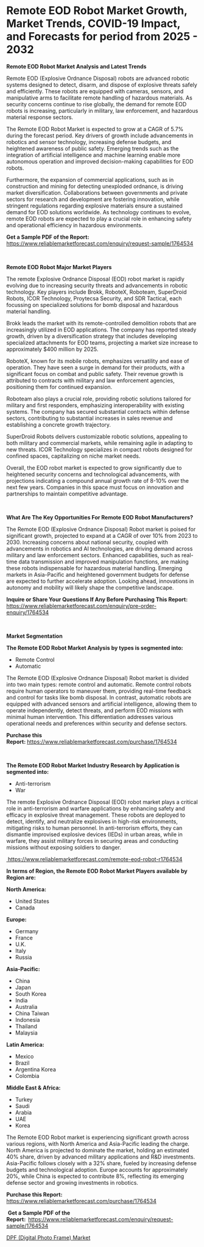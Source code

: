 <p><h1>Remote EOD Robot Market Growth, Market Trends, COVID-19 Impact, and Forecasts for period from 2025 - 2032</h1></p><p><strong>Remote EOD Robot Market Analysis and Latest Trends</strong></p>
<p><p>Remote EOD (Explosive Ordnance Disposal) robots are advanced robotic systems designed to detect, disarm, and dispose of explosive threats safely and efficiently. These robots are equipped with cameras, sensors, and manipulative arms to facilitate remote handling of hazardous materials. As security concerns continue to rise globally, the demand for remote EOD robots is increasing, particularly in military, law enforcement, and hazardous material response sectors.</p><p>The Remote EOD Robot Market is expected to grow at a CAGR of 5.7% during the forecast period. Key drivers of growth include advancements in robotics and sensor technology, increasing defense budgets, and heightened awareness of public safety. Emerging trends such as the integration of artificial intelligence and machine learning enable more autonomous operation and improved decision-making capabilities for EOD robots.</p><p>Furthermore, the expansion of commercial applications, such as in construction and mining for detecting unexploded ordnance, is driving market diversification. Collaborations between governments and private sectors for research and development are fostering innovation, while stringent regulations regarding explosive materials ensure a sustained demand for EOD solutions worldwide. As technology continues to evolve, remote EOD robots are expected to play a crucial role in enhancing safety and operational efficiency in hazardous environments.</p></p>
<p><strong>Get a Sample PDF of the Report:&nbsp;</strong> <a href="https://www.reliablemarketforecast.com/enquiry/request-sample/1764534?utm_campaign=3321&utm_medium=2&utm_source=Github&utm_content=ia&utm_term=05042025&utm_id=remote-eod-robot">https://www.reliablemarketforecast.com/enquiry/request-sample/1764534</a></p>
<p>&nbsp;</p>
<p><strong>Remote EOD Robot Major Market Players</strong></p>
<p><p>The remote Explosive Ordnance Disposal (EOD) robot market is rapidly evolving due to increasing security threats and advancements in robotic technology. Key players include Brokk, RoboteX, Roboteam, SuperDroid Robots, ICOR Technology, Proytecsa Security, and SDR Tactical, each focussing on specialized solutions for bomb disposal and hazardous material handling.</p><p>Brokk leads the market with its remote-controlled demolition robots that are increasingly utilized in EOD applications. The company has reported steady growth, driven by a diversification strategy that includes developing specialized attachments for EOD teams, projecting a market size increase to approximately $400 million by 2025.</p><p>RoboteX, known for its mobile robots, emphasizes versatility and ease of operation. They have seen a surge in demand for their products, with a significant focus on combat and public safety. Their revenue growth is attributed to contracts with military and law enforcement agencies, positioning them for continued expansion.</p><p>Roboteam also plays a crucial role, providing robotic solutions tailored for military and first responders, emphasizing interoperability with existing systems. The company has secured substantial contracts within defense sectors, contributing to substantial increases in sales revenue and establishing a concrete growth trajectory.</p><p>SuperDroid Robots delivers customizable robotic solutions, appealing to both military and commercial markets, while remaining agile in adapting to new threats. ICOR Technology specializes in compact robots designed for confined spaces, capitalizing on niche market needs.</p><p>Overall, the EOD robot market is expected to grow significantly due to heightened security concerns and technological advancements, with projections indicating a compound annual growth rate of 8-10% over the next few years. Companies in this space must focus on innovation and partnerships to maintain competitive advantage.</p></p>
<p>&nbsp;</p>
<p><strong>What Are The Key Opportunities For Remote EOD Robot Manufacturers?</strong></p>
<p><p>The Remote EOD (Explosive Ordnance Disposal) Robot market is poised for significant growth, projected to expand at a CAGR of over 10% from 2023 to 2030. Increasing concerns about national security, coupled with advancements in robotics and AI technologies, are driving demand across military and law enforcement sectors. Enhanced capabilities, such as real-time data transmission and improved manipulation functions, are making these robots indispensable for hazardous material handling. Emerging markets in Asia-Pacific and heightened government budgets for defense are expected to further accelerate adoption. Looking ahead, innovations in autonomy and mobility will likely shape the competitive landscape.</p></p>
<p><strong>Inquire or Share Your Questions If Any Before Purchasing This Report:</strong> <a href="https://www.reliablemarketforecast.com/enquiry/pre-order-enquiry/1764534?utm_campaign=3321&utm_medium=2&utm_source=Github&utm_content=ia&utm_term=05042025&utm_id=remote-eod-robot">https://www.reliablemarketforecast.com/enquiry/pre-order-enquiry/1764534</a></p>
<p>&nbsp;</p>
<p><strong>Market Segmentation</strong></p>
<p><strong>The Remote EOD Robot Market Analysis by types is segmented into:</strong></p>
<p><ul><li>Remote Control</li><li>Automatic</li></ul></p>
<p><p>The Remote EOD (Explosive Ordnance Disposal) Robot market is divided into two main types: remote control and automatic. Remote control robots require human operators to maneuver them, providing real-time feedback and control for tasks like bomb disposal. In contrast, automatic robots are equipped with advanced sensors and artificial intelligence, allowing them to operate independently, detect threats, and perform EOD missions with minimal human intervention. This differentiation addresses various operational needs and preferences within security and defense sectors.</p></p>
<p><strong>Purchase this Report:&nbsp;</strong><a href="https://www.reliablemarketforecast.com/purchase/1764534?utm_campaign=3321&utm_medium=2&utm_source=Github&utm_content=ia&utm_term=05042025&utm_id=remote-eod-robot">https://www.reliablemarketforecast.com/purchase/1764534</a></p>
<p>&nbsp;</p>
<p><strong>The Remote EOD Robot Market Industry Research by Application is segmented into:</strong></p>
<p><ul><li>Anti-terrorism</li><li>War</li></ul></p>
<p><p>The remote Explosive Ordnance Disposal (EOD) robot market plays a critical role in anti-terrorism and warfare applications by enhancing safety and efficacy in explosive threat management. These robots are deployed to detect, identify, and neutralize explosives in high-risk environments, mitigating risks to human personnel. In anti-terrorism efforts, they can dismantle improvised explosive devices (IEDs) in urban areas, while in warfare, they assist military forces in securing areas and conducting missions without exposing soldiers to danger.</p></p>
<p><a href="https://www.reliablemarketforecast.com/remote-eod-robot-r1764534?utm_campaign=3321&utm_medium=2&utm_source=Github&utm_content=ia&utm_term=05042025&utm_id=remote-eod-robot">&nbsp;https://www.reliablemarketforecast.com/remote-eod-robot-r1764534</a></p>
<p><strong>In terms of Region, the Remote EOD Robot Market Players available by Region are:</strong></p>
<p>
    <p> <strong> North America: </strong>
        <ul>
            <li>United States</li>
            <li>Canada</li>
        </ul>
        </p> 
    <p> <strong> Europe: </strong>
        <ul>
            <li>Germany</li>
            <li>France</li>
            <li>U.K.</li>
            <li>Italy</li>
            <li>Russia</li>
        </ul>
        </p> 
    <p> <strong> Asia-Pacific: </strong>
        <ul>
            <li>China</li>
            <li>Japan</li>
            <li>South Korea</li>
            <li>India</li>
            <li>Australia</li>
            <li>China Taiwan</li>
            <li>Indonesia</li>
            <li>Thailand</li>
            <li>Malaysia</li>
        </ul>
        </p> 
    <p> <strong> Latin America: </strong>
        <ul>
            <li>Mexico</li>
            <li>Brazil</li>
            <li>Argentina Korea</li>
            <li>Colombia</li>
        </ul>
        </p> 
    <p> <strong> Middle East & Africa: </strong>
        <ul>
            <li>Turkey</li>
            <li>Saudi</li>
            <li>Arabia</li>
            <li>UAE</li>
            <li>Korea</li>
        </ul>
    </p>
    </p>
<p><p>The Remote EOD Robot market is experiencing significant growth across various regions, with North America and Asia-Pacific leading the charge. North America is projected to dominate the market, holding an estimated 40% share, driven by advanced military applications and R&D investments. Asia-Pacific follows closely with a 32% share, fueled by increasing defense budgets and technological adoption. Europe accounts for approximately 20%, while China is expected to contribute 8%, reflecting its emerging defense sector and growing investments in robotics.</p></p>
<p><strong>Purchase this Report: </strong><a href="https://www.reliablemarketforecast.com/purchase/1764534?utm_campaign=3321&utm_medium=2&utm_source=Github&utm_content=ia&utm_term=05042025&utm_id=remote-eod-robot">https://www.reliablemarketforecast.com/purchase/1764534</a></p>
<p>&nbsp;<strong>Get a Sample PDF of the Report:&nbsp;&nbsp;</strong><a href="https://www.reliablemarketforecast.com/enquiry/request-sample/1764534?utm_campaign=3321&utm_medium=2&utm_source=Github&utm_content=ia&utm_term=05042025&utm_id=remote-eod-robot">https://www.reliablemarketforecast.com/enquiry/request-sample/1764534</a></p>
<p><strong></strong></p>
<p><p><a href="https://github.com/elvutedipela/Market-Research-Report-List-1/blob/main/dpf-digital-photo-frame-market.md?utm_campaign=3321&utm_medium=2&utm_source=Github&utm_content=ia&utm_term=05042025&utm_id=remote-eod-robot">DPF (Digital Photo Frame) Market</a></p></p>